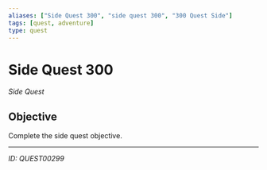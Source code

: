 ```yaml
---
aliases: ["Side Quest 300", "side quest 300", "300 Quest Side"]
tags: [quest, adventure]
type: quest
---
```


# Side Quest 300

*Side Quest*

## Objective
Complete the side quest objective.

---
*ID: QUEST00299*